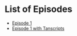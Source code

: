 # List of Episodes

- [Episode 1](episode1.md)
- [Episode 1 with Tanscripts](episode1-w-transcript.md)